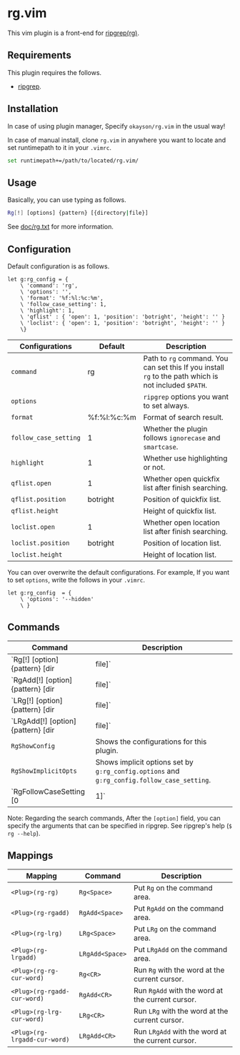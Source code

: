 # rg.vim

This vim plugin is a front-end for [ripgrep(rg)](https://github.com/BurntSushi/ripgrep).

## Requirements

This plugin requires the follows.
* [ripgrep](https://github.com/BurntSushi/ripgrep).

## Installation

In case of using plugin manager,
Specify `okayson/rg.vim` in the usual way!

In case of manual install,
clone `rg.vim` in anywhere you want to locate and  set runtimepath to it in your `.vimrc`.
```sh
set runtimepath+=/path/to/located/rg.vim/
```

## Usage

Basically, you can use typing as follows.
```sh
Rg[!] [options] {pattern} [{directory|file}]
```
See [doc/rg.txt](doc/rg.txt) for more information.

## Configuration

Default configuration is as follows.

```vim
let g:rg_config = {
    \ 'command': 'rg',
    \ 'options': '',
    \ 'format': '%f:%l:%c:%m',
    \ 'follow_case_setting': 1,
    \ 'highlight': 1,
    \ 'qflist' : { 'open': 1, 'position': 'botright', 'height': '' }
    \ 'loclist': { 'open': 1, 'position': 'botright', 'height': '' }
    \}

```

|Configurations       |Default    |Description                                                                                          |
|---------------------|-----------|-----------------------------------------------------------------------------------------------------|
|`command`            |rg         |Path to `rg` command. You can set this If you install `rg` to the path which is not included `$PATH`.|
|`options`            |           |`ripgrep` options you want to set always.                                                            |
|`format`             |%f:%l:%c:%m|Format of search result.                                                                             |
|`follow_case_setting`|1          |Whether the plugin follows `ignorecase` and `smartcase`.                                             |
|`highlight`          |1          |Whether use highlighting or not.                                                                     |
|`qflist.open`        |1          |Whether open quickfix list after finish searching.                                                   |
|`qflist.position`    |botright   |Position of quickfix list.                                                                           |
|`qflist.height`      |           |Height of quickfix list.                                                                             |
|`loclist.open`       |1          |Whether open location list after finish searching.                                                   |
|`loclist.position`   |botright   |Position of location list.                                                                           |
|`loclist.height`     |           |Height of location list.                                                                             |

You can over overwrite the default configurations.
For example, If you want to set `options`, write the follows in your `.vimrc`.

```vim
let g:rg_config  = {
    \ 'options': '--hidden'
    \ }
```

## Commands


|Command                       |Description                                                                               |
|------------------------------|------------------------------------------------------------------------------------------|
|`Rg[!] [option] {pattern} [dir|file]`    |Search pattern and open new quickfix list.                                                |
|`RgAdd[!] [option] {pattern} [dir|file]` |Search pattern and append result to the current quickfix list.                            |
|`LRg[!] [option] {pattern} [dir|file]`   |Search pattern and open new location list.                                                |
|`LRgAdd[!] [option] {pattern} [dir|file]`|Search pattern and append result to the current location list.                            |
|`RgShowConfig`                |Shows the configurations for this plugin.                                                 |
|`RgShowImplicitOpts`          |Shows implicit options set by `g:rg_config.options` and `g:rg_config.follow_case_setting`.|
|`RgFollowCaseSetting [0|1]`   |Set enable(1) or disable(1) to `g:rg_config.follow_case_setting`.                         |

Note: Regarding the search commands, After the `[option]` field, you can specify the arguments that can be specified in ripgrep. See ripgrep's help (`$ rg --help`).

## Mappings

|Mapping                     |Command        |Description                                      |
|----------------------------|---------------|-------------------------------------------------|
|`<Plug>(rg-rg)`             |`Rg<Space>`    |Put `Rg` on the command area.                    |
|`<Plug>(rg-rgadd)`          |`RgAdd<Space>` |Put `RgAdd` on the command area.                 |
|`<Plug>(rg-lrg)`            |`LRg<Space>`   |Put `LRg` on the command area.                   |
|`<Plug>(rg-lrgadd)`         |`LRgAdd<Space>`|Put `LRgAdd` on the command area.                |
|`<Plug>(rg-rg-cur-word)`    |`Rg<CR>`       |Run `Rg` with the word at the current cursor.    |
|`<Plug>(rg-rgadd-cur-word)` |`RgAdd<CR>`    |Run `RgAdd` with the word at the current cursor. |
|`<Plug>(rg-lrg-cur-word)`   |`LRg<CR>`      |Run `LRg` with the word at the current cursor.   |
|`<Plug>(rg-lrgadd-cur-word)`|`LRgAdd<CR>`   |Run `LRgAdd` with the word at the current cursor.|

<!--
vim:tw=78:sw=4:sts=4:ts=4:et
-->
